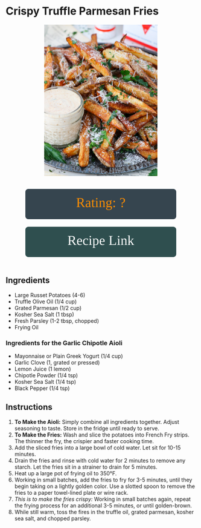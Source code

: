 # Crispy Truffle Parmesan Fries
<p align="center">
  <img src="images/crispy-truffle-parmesan-fries.jpg" width="300" height="400">
</p>

<br>

<div align="center">
  <img src="../graphics/svg/stars-unknown.svg" alt="Rating">
</div>

<br>

<div align="center">
  <a href="https://www.abrightmoment.com/recipes/crispy-homemade-truffle-parmesan-fries">
    <img src="../graphics/svg/link-button-recipe.svg" alt="Recipe Link">
  </a>
</div>

<br>

## Ingredients
- Large Russet Potatoes (4-6)
- Truffle Olive Oil (1/4 cup)
- Grated Parmesan (1/2 cup)
- Kosher Sea Salt (1 tbsp)
- Fresh Parsley (1-2 tbsp, chopped)
- Frying Oil

### Ingredients for the Garlic Chipotle Aioli
- Mayonnaise or Plain Greek Yogurt (1/4 cup)
- Garlic Clove (1, grated or pressed)
- Lemon Juice (1 lemon)
- Chipotle Powder (1/4 tsp)
- Kosher Sea Salt (1/4 tsp)
- Black Pepper (1/4 tsp)

## Instructions
1. **To Make the Aioli:** Simply combine all ingredients together. Adjust seasoning to taste. Store in the fridge until ready to serve.
2. **To Make the Fries:** Wash and slice the potatoes into French Fry strips. The thinner the fry, the crispier and faster cooking time.
3. Add the sliced fries into a large bowl of cold water. Let sit for 10-15 minutes.
4. Drain the fries and rinse with cold water for 2 minutes to remove any starch. Let the fries sit in a strainer to drain for 5 minutes.
5. Heat up a large pot of frying oil to 350°F.
6. Working in small batches, add the fries to fry for 3-5 minutes, until they begin taking on a lightly golden color. Use a slotted spoon to remove the fries to a paper towel-lined plate or wire rack.
7. *This is to make the fries crispy:* Working in small batches again, repeat the frying process for an additional 3-5 minutes, or until golden-brown.
8. While still warm, toss the fires in the truffle oil, grated parmesan, kosher sea salt, and chopped parsley.
